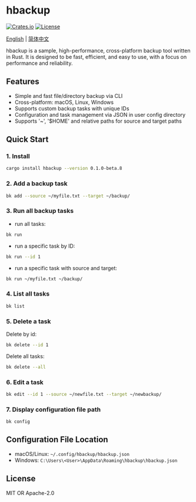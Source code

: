 # hbackup

[![Crates.io](https://img.shields.io/crates/v/hbackup.svg)](https://crates.io/crates/hbackup)
[![License](https://img.shields.io/badge/license-MIT%20OR%20Apache--2.0-blue.svg)](https://opensource.org/licenses/MIT)

[English](./README.md) | [简体中文](./README.zh-CN.md)

hbackup is a sample, high-performance, cross-platform backup tool written in Rust. It is designed to be fast, efficient, and easy to use, with a focus on performance and reliability.

## Features

- Simple and fast file/directory backup via CLI
- Cross-platform: macOS, Linux, Windows
- Supports custom backup tasks with unique IDs
- Configuration and task management via JSON in user config directory
- Supports '~', '$HOME' and relative paths for source and target paths

## Quick Start

### 1. Install

```sh
cargo install hbackup --version 0.1.0-beta.8
```

### 2. Add a backup task

```sh
bk add --source ~/myfile.txt --target ~/backup/
```

### 3. Run all backup tasks

- run all tasks:

```sh
bk run
```

- run a specific task by ID:

```sh
bk run --id 1
```

- run a specific task with source and target:

```sh
bk run ~/myfile.txt ~/backup/
```

### 4. List all tasks

```sh
bk list
```

### 5. Delete a task

Delete by id:

```sh
bk delete --id 1
```

Delete all tasks:

```sh
bk delete --all
```

### 6. Edit a task

```sh
bk edit --id 1 --source ~/newfile.txt --target ~/newbackup/
```

### 7. Display configuration file path

```shell
bk config
```

## Configuration File Location

- macOS/Linux: `~/.config/hbackup/hbackup.json`
- Windows: `C:\Users\<User>\AppData\Roaming\hbackup\hbackup.json`

## License

MIT OR Apache-2.0
